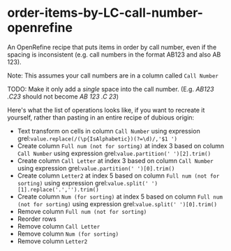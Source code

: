 # order-items-by-LC-call-number-openrefine
An OpenRefine recipe that puts items in order by call number, even if the spacing is inconsistent (e.g. call numbers in the format AB123 and also AB 123).

Note: This assumes your call numbers are in a column called `Call Number`

TODO: Make it only add a _single_ space into the call number. (E.g. *AB123 .C23* should not become *AB 123 .C 23*)

Here's what the list of operations looks like, if you want to recreate it yourself, rather than pasting in an entire recipe of dubious origin:
- Text transform on cells in column `Call Number` using expression grel:`value.replace(/(\p{IsAlphabetic})(?=\d)/,'$1 ')`
- Create column `Full num (not for sorting)` at index 3 based on column `Call Number` using expression grel:`value.partition(' ')[2].trim()`
- Create column `Call Letter` at index 3 based on column `Call Number` using expression grel:`value.partition(' ')[0].trim()`
- Create column `Letter2` at index 5 based on column `Full num (not for sorting)` using expression grel:`value.split(' ')[1].replace('.','').trim()`
- Create column `Num (for sorting)` at index 5 based on column `Full num (not for sorting)` using expression grel:`value.split(' ')[0].trim()`
- Remove column `Full num (not for sorting)`
- Reorder rows
- Remove column `Call Letter`
- Remove column `Num (for sorting)`
- Remove column `Letter2`

